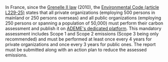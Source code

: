 In France, since the [Grenelle II law](https://www.senat.fr/dossier-legislatif/pjl08-155.html) (2010), 
the [Environmental Code (article L229-25)](https://www.legifrance.gouv.fr/affichCodeArticle.do?idArticle=LEGIARTI000031694974&cidTexte=LEGITEXT000006074220) 
states that all private organizations (employing 500 persons in mainland or 250 persons overseas) and all public 
organizations (employing 250 persons or spanning a population of 50,000) must perform their carbon assessment and 
publish it on [ADEME's dedicated platform](http://www.bilans-ges.ademe.fr/). 
This mandatory assessment includes Scope 1 and Scope 2 emissions (Scope 3 being
only recommended) and must be performed at least once every 4 years for private organizations and once every
3 years for public ones. The report must be submitted along with an action plan to reduce the assessed
emissions.
